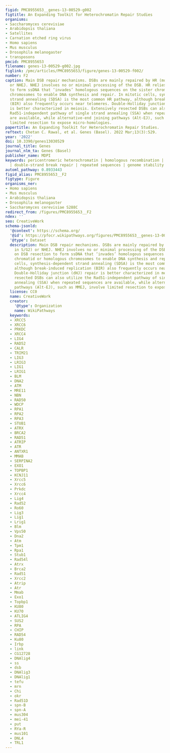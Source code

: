 ```yaml
---
figid: PMC8955653__genes-13-00529-g002
figtitle: An Expanding Toolkit for Heterochromatin Repair Studies
organisms:
- Saccharomyces cerevisiae
- Arabidopsis thaliana
- Satellites
- Carnation etched ring virus
- Homo sapiens
- Mus musculus
- Drosophila melanogaster
- transposons
pmcid: PMC8955653
filename: genes-13-00529-g002.jpg
figlink: /pmc/articles/PMC8955653/figure/genes-13-00529-f002/
number: F2
caption: Main DSB repair mechanisms. DSBs are mainly repaired by HR (mostly in S/G2)
  or NHEJ. NHEJ involves no or minimal processing of the DSB. HR relies on DSB resection
  to form ssDNA that ‘invades’ homologous sequences on the sister chromatid or homologous
  chromosomes to enable DNA synthesis and repair. In mitotic cells, synthesis-dependent
  strand annealing (SDSA) is the most common HR pathway, although break-induced replication
  (BIR) also frequently occurs near telomeres. Double-Holliday junction (dHJ) repair
  is better characterized in meiosis. Extensively resected DSBs can also utilize the
  Rad51-independent pathway of single strand annealing (SSA) when repeated sequences
  are available, while alternative-end joining pathways (Alt-EJ), such as MMEJ, involve
  limited resection to expose micro-homologies.
papertitle: An Expanding Toolkit for Heterochromatin Repair Studies.
reftext: Chetan C. Rawal, et al. Genes (Basel). 2022 Mar;13(3):529.
year: '2022'
doi: 10.3390/genes13030529
journal_title: Genes
journal_nlm_ta: Genes (Basel)
publisher_name: MDPI
keywords: pericentromeric heterochromatin | homologous recombination | nuclear dynamics
  | double-strand break repair | repeated sequences | genome stability
automl_pathway: 0.8933443
figid_alias: PMC8955653__F2
figtype: Figure
organisms_ner:
- Homo sapiens
- Mus musculus
- Arabidopsis thaliana
- Drosophila melanogaster
- Saccharomyces cerevisiae S288C
redirect_from: /figures/PMC8955653__F2
ndex: ''
seo: CreativeWork
schema-jsonld:
  '@context': https://schema.org/
  '@id': https://pfocr.wikipathways.org/figures/PMC8955653__genes-13-00529-g002.html
  '@type': Dataset
  description: Main DSB repair mechanisms. DSBs are mainly repaired by HR (mostly
    in S/G2) or NHEJ. NHEJ involves no or minimal processing of the DSB. HR relies
    on DSB resection to form ssDNA that ‘invades’ homologous sequences on the sister
    chromatid or homologous chromosomes to enable DNA synthesis and repair. In mitotic
    cells, synthesis-dependent strand annealing (SDSA) is the most common HR pathway,
    although break-induced replication (BIR) also frequently occurs near telomeres.
    Double-Holliday junction (dHJ) repair is better characterized in meiosis. Extensively
    resected DSBs can also utilize the Rad51-independent pathway of single strand
    annealing (SSA) when repeated sequences are available, while alternative-end joining
    pathways (Alt-EJ), such as MMEJ, involve limited resection to expose micro-homologies.
  license: CC0
  name: CreativeWork
  creator:
    '@type': Organization
    name: WikiPathways
  keywords:
  - XRCC5
  - XRCC6
  - PRKDC
  - XRCC4
  - LIG4
  - RAD52
  - CALR
  - TRIM21
  - LIG3
  - LRIG3
  - LIG1
  - LRIG1
  - BLM
  - DNA2
  - ATM
  - MRE11
  - NBN
  - RAD50
  - WDCP
  - RPA1
  - RPA2
  - RPA3
  - STUB1
  - ATRX
  - BRCA2
  - RAD51
  - ATRIP
  - ATR
  - ANTXR1
  - MMAB
  - SERPINA2
  - EXO1
  - TOPBP1
  - KCNJ11
  - Xrcc5
  - Xrcc6
  - Prkdc
  - Xrcc4
  - Lig4
  - Rad52
  - Ro60
  - Lig3
  - Lig1
  - Lrig1
  - Blm
  - Vps50
  - Dna2
  - Atm
  - Tpm1
  - Rpa1
  - Stub1
  - Rad54l
  - Atrx
  - Brca2
  - Rad51
  - Xrcc2
  - Atrip
  - Atr
  - Mmab
  - Exo1
  - Topbp1
  - KU80
  - KU70
  - ATLIG4
  - SUS2
  - RPA
  - CHIP
  - RAD54
  - Ku80
  - Irbp
  - link
  - CG12728
  - DNAlig4
  - ss
  - dsb
  - DNAlig3
  - DNAlig1
  - tefu
  - mrn
  - Chi
  - okr
  - Rad51D
  - spn-B
  - spn-A
  - mus304
  - mei-41
  - put
  - RYa-R
  - mus101
  - DNL4
  - TRL1
---
```

